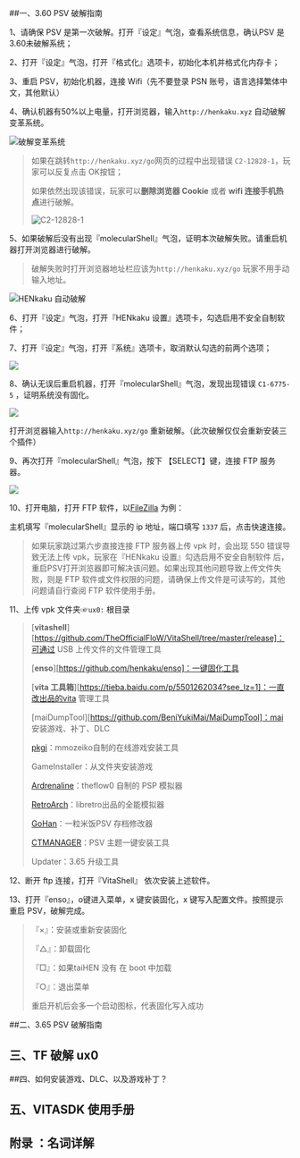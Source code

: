 ##一、3.60 PSV 破解指南

1、请确保 PSV 是第一次破解。打开『设定』气泡，查看系统信息，确认PSV 是3.60未破解系统；

2、打开『设定』气泡，打开『格式化』选项卡，初始化本机并格式化内存卡；

3、重启 PSV，初始化机器，连接 Wifi（先不要登录 PSN 账号，语言选择繁体中文，其他默认）

4、确认机器有50%以上电量，打开浏览器，输入`http://henkaku.xyz` 自动破解变革系统。

![破解变革系统](https://raw.githubusercontent.com/Yggdrasill-7C9/Hack-in-PSVita/master/SCREENSHOT/bf/2018-04-09-120335.jpg)

> 如果在跳转`http://henkaku.xyz/go`网页的过程中出现错误 `C2-12828-1`，玩家可以反复点击 OK按钮；
>
> 如果依然出现该错误，玩家可以**删除浏览器 Cookie** 或者 **wifi 连接手机热点**进行破解。
>
> ![C2-12828-1](https://raw.githubusercontent.com/Yggdrasill-7C9/Hack-in-PSVita/master/SCREENSHOT/dh/2018-04-09-120401.jpg)

5、如果破解后没有出现『molecularShell』气泡，证明本次破解失败。请重启机器打开浏览器进行破解。

> 破解失败时打开浏览器地址栏应该为`http://henkaku.xyz/go` 玩家不用手动输入地址。

![HENkaku 自动破解](https://raw.githubusercontent.com/Yggdrasill-7C9/Hack-in-PSVita/master/SCREENSHOT/df/2018-04-09-121737.jpg)

6、打开『设定』气泡，打开『HENkaku 设置』选项卡，勾选启用不安全自制软件；

7、打开『设定』气泡，打开『系统』选项卡，取消默认勾选的前两个选项；

![](https://raw.githubusercontent.com/Yggdrasill-7C9/Hack-in-PSVita/master/SCREENSHOT/ec/2018-04-09-122511.jpg)

8、确认无误后重启机器，打开『molecularShell』气泡，发现出现错误 `C1-6775-5` ，证明系统没有固化。

![](https://raw.githubusercontent.com/Yggdrasill-7C9/Hack-in-PSVita/master/SCREENSHOT/hc/2018-04-09-122704.jpg)

打开浏览器输入`http://henkaku.xyz/go` 重新破解。（此次破解仅仅会重新安装三个插件）

9、再次打开『molecularShell』气泡，按下 【SELECT】键，连接 FTP 服务器。

![](https://raw.githubusercontent.com/Yggdrasill-7C9/Hack-in-PSVita/master/SCREENSHOT/jj/2018-04-09-124740.jpg)

10、打开电脑，打开 FTP 软件，以[FileZilla](https://filezilla-project.org/) 为例：

主机填写『molecularShell』显示的 ip 地址，端口填写 `1337` 后，点击快速连接。

> 如果玩家跳过第六步直接连接 FTP 服务器上传 vpk 时，会出现 550 错误导致无法上传 vpk，玩家在『HENkaku 设置』勾选启用不安全自制软件 后，重启PSV打开浏览器即可解决该问题。如果出现其他问题导致上传文件失败，则是 FTP 软件或文件权限的问题，请确保上传文件是可读写的，其他问题请自行查阅 FTP 软件使用手册。

11、上传 vpk 文件夹☞`ux0:` 根目录

> [**vitashell**][https://github.com/TheOfficialFloW/VitaShell/tree/master/release]：可通过 USB 上传文件的文件管理工具
>
> [**enso**][https://github.com/henkaku/enso]：一键固化工具
>
> [**vita 工具箱**][https://tieba.baidu.com/p/5501262034?see_lz=1]：一直改出品的vita 管理工具
>
> [maiDumpTool][https://github.com/BeniYukiMai/MaiDumpTool]：mai 安装游戏、补丁、DLC
>
> [pkgi](https://github.com/mmozeiko/pkgi/releases/tag/v0.05)：mmozeiko自制的在线游戏安装工具
>
> GameInstaller：从文件夹安装游戏
>
> [Ardrenaline](https://github.com/TheOfficialFloW/Adrenaline)：theflow0 自制的 PSP 模拟器
>
> [RetroArch](https://buildbot.libretro.com/stable/1.7.1/playstation/vita/)：libretro出品的全能模拟器
>
> [GoHan](https://tieba.baidu.com/p/4803803268)：一粒米饭PSV 存档修改器
>
> [CTMANAGER](https://tieba.baidu.com/p/5178385283)：PSV 主题一键安装工具
>
> Updater：3.65 升级工具

12、断开 ftp 连接，打开『VitaShell』 依次安装上述软件。

13、打开『enso』，o键进入菜单，x 键安装固化，x 键写入配置文件。按照提示重启 PSV，破解完成。

> 『×』：安装或重新安装固化
>
> 『△』：卸载固化
>
> 『□』：如果taiHEN 没有 在 boot 中加载
>
> 『○』：退出菜单
>
> 重启开机后会多一个启动图标，代表固化写入成功

##二、3.65 PSV 破解指南

## 三、TF 破解 ux0

##四、如何安装游戏、DLC、以及游戏补丁？

## 五、VITASDK 使用手册



## 附录 ：名词详解

